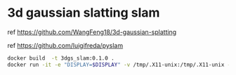 # 3d gaussian slatting slam

ref https://github.com/WangFeng18/3d-gaussian-splatting

ref https://github.com/luigifreda/pyslam


```bash
docker build  -t 3dgs_slam:0.1.0 .
docker run -it -e "DISPLAY=$DISPLAY" -v /tmp/.X11-unix:/tmp/.X11-unix --privileged --gpus all 3dgs_slam:0.1.0 python3 main_slam.py
```